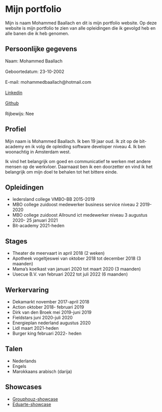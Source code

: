 # Mijn portfolio

Mijn is naam Mohammed Baallach en dit is mijn portfolio website.
Op deze website is mijn portfolio te zien van alle opleidingen die ik gevolgd heb en alle banen die ik heb genomen.

<h2>Persoonlijke gegevens</h2>
<p> Naam: Mohammed Baallach
<br>
<br>
Geboortedatum: 23-10-2002
<br>
<br>
E-mail: mohammedbaallach@hotmail.com
<br>
<br>
  <a href ="https://www.linkedin.com/in/mohammed-baallach-7484921a6/">Linkedin</a>
<br>
<br>
  <a href="https://github.com/Mootje5713">Github</a>
<br>
<br>
Rijbewijs: Nee
</p>
  
## Profiel

Mijn naam is Mohammed Baallach. Ik ben 19 jaar oud. Ik zit op de bit-academy en ik volg de opleiding software developer niveau 4. Ik ben woonachtig in Amsterdam west.

Ik vind het belangrijk om goed en communicatief te werken met andere mensen op de werkvloer. Daarnaast ben ik een doorzetter en vind ik het belangrijk om mijn doel te behalen tot het bittere einde.

## Opleidingen

- Iedersland college VMBO-BB 2015-2019
- MBO college zuidoost medewerker business service niveau 2 2019-2020
- MBO college zuidoost Allround ict medewerker niveau 3 augustus 2020- 25 januari 2021
- Bit-academy 2021-heden

## Stages

- Theater de meervaart in april 2018 (2 weken)
- Apotheek vogeltjeswei van oktober 2018 tot december 2018 (3 maanden)
- Mama’s koelkast van januari 2020 tot maart 2020 (3 maanden)
- Usecue B.V. van februari 2022 tot juli 2022 (6 maanden)

## Werkervaring
- Dekamarkt november 2017-april 2018
- Action oktober 2018- februari 2019
- Dirk van den Broek mei 2019-juni 2019
- Fieldstars juni 2020-juli 2020
- Energieplan nederland augustus 2020
- Lidl maart 2021-heden
- Burger king februari 2022- heden

## Talen

- Nederlands
- Engels
- Marokkaans arabisch (darija)

## Showcases

- [Grouphouz-showcase](Showcase_Grouphouz.pdf)
- [Eduarte-showcase](Eduarteverslag.pdf)
